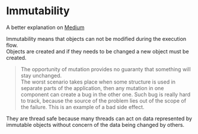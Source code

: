 # Immutability
A better explanation on [Medium](https://medium.com/dailyjs/the-state-of-immutability-169d2cd11310)

Immutability means that objects can not be modified during the execution flow.  
Objects are created and if they needs to be changed a new object must be created.

> The opportunity of mutation provides no guaranty that something will stay unchanged.  
> The worst scenario takes place when some structure is used in separate parts of the application, 
> then any mutation in one component can create a bug in the other one.
> Such bug is really hard to track, because the source of the problem lies out of the scope of the failure. This is an example of a bad side effect.

They are thread safe because many threads can act on data represented by immutable objects
without concern of the data being changed by others.
